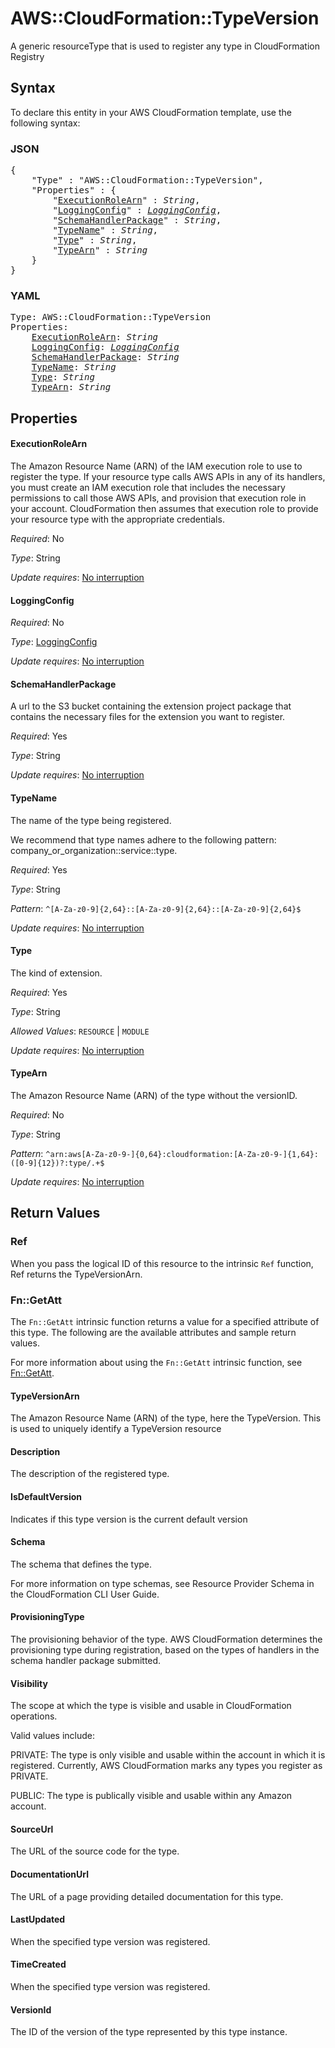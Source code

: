 # AWS::CloudFormation::TypeVersion

A generic resourceType that is used to register any type in CloudFormation Registry

## Syntax

To declare this entity in your AWS CloudFormation template, use the following syntax:

### JSON

<pre>
{
    "Type" : "AWS::CloudFormation::TypeVersion",
    "Properties" : {
        "<a href="#executionrolearn" title="ExecutionRoleArn">ExecutionRoleArn</a>" : <i>String</i>,
        "<a href="#loggingconfig" title="LoggingConfig">LoggingConfig</a>" : <i><a href="loggingconfig.md">LoggingConfig</a></i>,
        "<a href="#schemahandlerpackage" title="SchemaHandlerPackage">SchemaHandlerPackage</a>" : <i>String</i>,
        "<a href="#typename" title="TypeName">TypeName</a>" : <i>String</i>,
        "<a href="#type" title="Type">Type</a>" : <i>String</i>,
        "<a href="#typearn" title="TypeArn">TypeArn</a>" : <i>String</i>
    }
}
</pre>

### YAML

<pre>
Type: AWS::CloudFormation::TypeVersion
Properties:
    <a href="#executionrolearn" title="ExecutionRoleArn">ExecutionRoleArn</a>: <i>String</i>
    <a href="#loggingconfig" title="LoggingConfig">LoggingConfig</a>: <i><a href="loggingconfig.md">LoggingConfig</a></i>
    <a href="#schemahandlerpackage" title="SchemaHandlerPackage">SchemaHandlerPackage</a>: <i>String</i>
    <a href="#typename" title="TypeName">TypeName</a>: <i>String</i>
    <a href="#type" title="Type">Type</a>: <i>String</i>
    <a href="#typearn" title="TypeArn">TypeArn</a>: <i>String</i>
</pre>

## Properties

#### ExecutionRoleArn

The Amazon Resource Name (ARN) of the IAM execution role to use to register the type. If your resource type calls AWS APIs in any of its handlers, you must create an IAM execution role that includes the necessary permissions to call those AWS APIs, and provision that execution role in your account. CloudFormation then assumes that execution role to provide your resource type with the appropriate credentials.

_Required_: No

_Type_: String

_Update requires_: [No interruption](https://docs.aws.amazon.com/AWSCloudFormation/latest/UserGuide/using-cfn-updating-stacks-update-behaviors.html#update-no-interrupt)

#### LoggingConfig

_Required_: No

_Type_: <a href="loggingconfig.md">LoggingConfig</a>

_Update requires_: [No interruption](https://docs.aws.amazon.com/AWSCloudFormation/latest/UserGuide/using-cfn-updating-stacks-update-behaviors.html#update-no-interrupt)

#### SchemaHandlerPackage

A url to the S3 bucket containing the extension project package that contains the necessary files for the extension you want to register.

_Required_: Yes

_Type_: String

_Update requires_: [No interruption](https://docs.aws.amazon.com/AWSCloudFormation/latest/UserGuide/using-cfn-updating-stacks-update-behaviors.html#update-no-interrupt)

#### TypeName

The name of the type being registered.

We recommend that type names adhere to the following pattern: company_or_organization::service::type.

_Required_: Yes

_Type_: String

_Pattern_: <code>^[A-Za-z0-9]{2,64}::[A-Za-z0-9]{2,64}::[A-Za-z0-9]{2,64}$</code>

_Update requires_: [No interruption](https://docs.aws.amazon.com/AWSCloudFormation/latest/UserGuide/using-cfn-updating-stacks-update-behaviors.html#update-no-interrupt)

#### Type

The kind of extension.

_Required_: Yes

_Type_: String

_Allowed Values_: <code>RESOURCE</code> | <code>MODULE</code>

_Update requires_: [No interruption](https://docs.aws.amazon.com/AWSCloudFormation/latest/UserGuide/using-cfn-updating-stacks-update-behaviors.html#update-no-interrupt)

#### TypeArn

The Amazon Resource Name (ARN) of the type without the versionID.

_Required_: No

_Type_: String

_Pattern_: <code>^arn:aws[A-Za-z0-9-]{0,64}:cloudformation:[A-Za-z0-9-]{1,64}:([0-9]{12})?:type/.+$</code>

_Update requires_: [No interruption](https://docs.aws.amazon.com/AWSCloudFormation/latest/UserGuide/using-cfn-updating-stacks-update-behaviors.html#update-no-interrupt)

## Return Values

### Ref

When you pass the logical ID of this resource to the intrinsic `Ref` function, Ref returns the TypeVersionArn.

### Fn::GetAtt

The `Fn::GetAtt` intrinsic function returns a value for a specified attribute of this type. The following are the available attributes and sample return values.

For more information about using the `Fn::GetAtt` intrinsic function, see [Fn::GetAtt](https://docs.aws.amazon.com/AWSCloudFormation/latest/UserGuide/intrinsic-function-reference-getatt.html).

#### TypeVersionArn

The Amazon Resource Name (ARN) of the type, here the TypeVersion. This is used to uniquely identify a TypeVersion resource

#### Description

The description of the registered type.

#### IsDefaultVersion

Indicates if this type version is the current default version

#### Schema

The schema that defines the type.

For more information on type schemas, see Resource Provider Schema in the CloudFormation CLI User Guide.

#### ProvisioningType

The provisioning behavior of the type. AWS CloudFormation determines the provisioning type during registration, based on the types of handlers in the schema handler package submitted.

#### Visibility

The scope at which the type is visible and usable in CloudFormation operations.

Valid values include:

PRIVATE: The type is only visible and usable within the account in which it is registered. Currently, AWS CloudFormation marks any types you register as PRIVATE.

PUBLIC: The type is publically visible and usable within any Amazon account.

#### SourceUrl

The URL of the source code for the type.

#### DocumentationUrl

The URL of a page providing detailed documentation for this type.

#### LastUpdated

When the specified type version was registered.

#### TimeCreated

When the specified type version was registered.

#### VersionId

The ID of the version of the type represented by this type instance.
